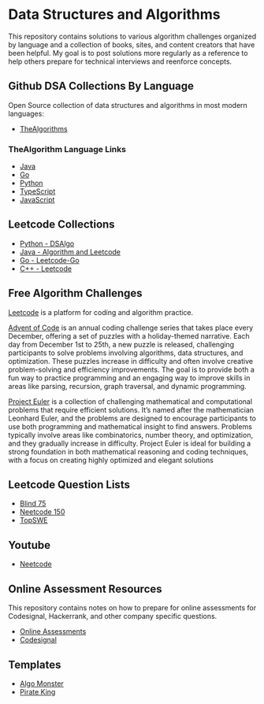 # Data Structures and Algorithms

This repository contains solutions to various algorithm challenges organized by 
language and a collection of books, sites, and content creators that have been helpful. 
My goal is to post solutions more regularly as a reference to help others prepare for 
technical interviews and reenforce concepts. 

## Github DSA Collections By Language

Open Source collection of data structures and algorithms in most modern languages:

- [TheAlgorithms](https://github.com/thealgorithms)

### TheAlgorithm Language Links

- [Java](https://github.com/TheAlgorithms/Java/tree/master)
- [Go](https://github.com/TheAlgorithms/Go)
- [Python](https://github.com/TheAlgorithms/Python)
- [TypeScript](https://github.com/TheAlgorithms/TypeScript)
- [JavaScript](https://github.com/TheAlgorithms/JavaScript)

## Leetcode Collections 

- [Python - DSAlgo](https://github.com/SamirPaulb/DSAlgo)
- [Java - Algorithm and Leetcode](https://github.com/Seanforfun/Algorithm-and-Leetcode?tab=readme-ov-file)
- [Go - Leetcode-Go](https://github.com/halfrost/LeetCode-Go)
- [C++ - Leetcode](https://github.com/haoel/leetcode)

## Free Algorithm Challenges

[Leetcode](https://leetcode.com/) is a platform for coding and algorithm practice.

[Advent of Code](https://adventofcode.com/) is an annual coding challenge series that takes place every December, offering a set of puzzles with a holiday-themed narrative. Each day from December 1st to 25th, a new puzzle is released, challenging participants to solve problems involving algorithms, data structures, and optimization. These puzzles increase in difficulty and often involve creative problem-solving and efficiency improvements. The goal is to provide both a fun way to practice programming and an engaging way to improve skills in areas like parsing, recursion, graph traversal, and dynamic programming.

[Project Euler](https://projecteuler.net/) is a collection of challenging mathematical and computational problems that require efficient solutions. It’s named after the mathematician Leonhard Euler, and the problems are designed to encourage participants to use both programming and mathematical insight to find answers. Problems typically involve areas like combinatorics, number theory, and optimization, and they gradually increase in difficulty. Project Euler is ideal for building a strong foundation in both mathematical reasoning and coding techniques, with a focus on creating highly optimized and elegant solutions


## Leetcode Question Lists
- [Blind 75](https://leetcode.com/discuss/general-discussion/460599/blind-75-leetcode-questions)
- [Neetcode 150](https://neetcode.io/practice)
- [TopSWE](https://topswe.com/)

## Youtube
- [Neetcode](https://www.youtube.com/c/neetcode)

## Online Assessment Resources

This repository contains notes on how to prepare for online assessments for Codesignal, Hackerrank, and 
other company specific questions. 

- [Online Assessments](https://github.com/Leader-board/OA-and-Interviews/tree/main)
- [Codesignal](https://github.com/Leader-board/OA-and-Interviews/blob/main/media/General-Coding-Skills-Evaluation-Framework-CodeSignal-Skills-Evaluation-Lab-Short.pdf)

## Templates

- [Algo Monster](https://algo.monster/templates)
- [Pirate King](https://www.piratekingdom.com/leetcode/templates)










